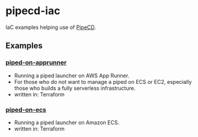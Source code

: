# pipecd-iac

IaC examples helping use of [PipeCD](https://github.com/pipe-cd/pipecd).

## Examples

### [piped-on-apprunner](piped-on-apprunner/)
- Running a piped launcher on AWS App Runner.
- For those who do not want to manage a piped on ECS or EC2, especially those who builds a fully serverless infrastructure.
- written in: Terraform

### [piped-on-ecs](piped-on-ecs/)

- Running a piped launcher on Amazon ECS.
- written in: Terraform